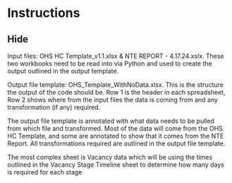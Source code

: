 #  Instructions

## Hide

Input files: OHS HC Template_v1.1.xlsx &amp; NTE REPORT - 4.17.24.xslx. These two workbooks need to be read into via Python and used to create the output outlined in the output template.

Output file template: OHS_Template_WithNoData.xlsx. This is the structure the output of the code should be. Row 1 is the header in each spreadsheet, Row 2 shows where from the input files the data is coming from and any transformation (if any) required.

The output file template is annotated with what data needs to be pulled from which file and transformed. Most of the data will come from the OHS HC Template, and some are annotated to show that it comes from the NTE Report. All transformations required are outlined in the output file template.

The most complex sheet is Vacancy data which will be using the times outlined in the Vacancy Stage Timeline sheet to determine how many days is required for each stage

